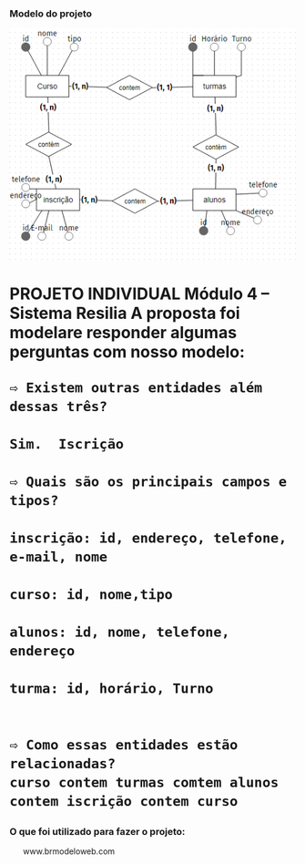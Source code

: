 <h3>
    Modelo do projeto
</h3>

<img src="./br.png">

<h1>PROJETO
INDIVIDUAL
Módulo 4 – Sistema Resilia 
A proposta foi modelare responder
algumas perguntas com nosso modelo:
    
   
    ⇨ Existem outras entidades além dessas três?
    
    Sim.  Iscrição
    
    ⇨ Quais são os principais campos e tipos?
    
    inscrição: id, endereço, telefone, e-mail, nome

    curso: id, nome,tipo 
    
    alunos: id, nome, telefone, endereço
    
    turma: id, horário, Turno
    
    
    ⇨ Como essas entidades estão relacionadas?
    curso contem turmas comtem alunos 
    contem iscrição contem curso
</h1>

<h3>
    O que foi utilizado para fazer o projeto:
</h3>

<ul>
    www.brmodeloweb.com
</ul>